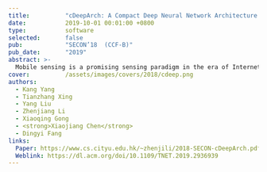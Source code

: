 ```yaml
---
title:          "cDeepArch: A Compact Deep Neural Network Architecture for Mobile Sensing"
date:           2019-10-01 00:01:00 +0800
type:           software
selected:       false
pub:            "SECON’18  (CCF-B)"
pub_date:       "2019"
abstract: >-
  Mobile sensing is a promising sensing paradigm in the era of Internet of Things IoT that utilizes mobile device sensors to collect sensory data about sensing targets and further applies learning techniques to recognize the sensed targets to correct classes or categories. Due to the recent great success of deep learning, an emerging trend is to adopt deep learning in this recognition process, while we find an overlooked yet crucial issue to be solved in this paper — The size of deep learning models should be sufficiently large for reliably classifying various types of recognition targets, while the achieved processing delay may fail to satisfy the stringent latency requirement from applications. If we blindly shrink the deep learning model for acceleration, the performance cannot be guaranteed. To cope with this challenge, this paper presents a compact deep neural network architecture, namely cDeepArch. The key idea of the cDeepArch design is to decompose the entire recognition task into two lightweight sub-problems: context recognition and the context-oriented target recognitions. This decomposition essentially utilizes the adequate storage to trade for the CPU and memory resource consumptions during execution. In addition, we further formulate the execution latency for decomposed deep learning models and propose a set of enhancement techniques, so that system performance and resource consumption can be quantitatively balanced. We implement a cDeepArch prototype system and conduct extensive experiments. The result shows that cDeepArch achieves excellent recognition performance and the execution latency is also lightweight.
cover:          /assets/images/covers/2018/cdeep.png
authors:
  - Kang Yang
  - Tianzhang Xing
  - Yang Liu
  - Zhenjiang Li
  - Xiaoqing Gong
  - <strong>Xiaojiang Chen</strong>
  - Dingyi Fang
links:
  Paper: https://www.cs.cityu.edu.hk/~zhenjili/2018-SECON-cDeepArch.pdf
  Weblink: https://dl.acm.org/doi/10.1109/TNET.2019.2936939
---
```


